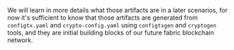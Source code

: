 We will learn in more details what those artifacts are in a later scenarios, for now it's sufficient to know that those artifacts are generated from `configtx.yaml` and `crypto-config.yaml` using `configtxgen` and `cryptogen` tools, and they are initial building blocks of our future fabric blockchain network.